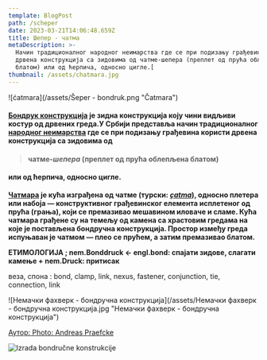 ```yaml
---
template: BlogPost
path: /scheper
date: 2023-03-21T14:06:48.659Z
title: Шепер - чатма
metaDescription: >-
  Начин традиционалног народног неимарства где се при подизању грађевина користи
  дрвена конструкција са зидовима од чатме-шепера (преплет од прућа облепљена
  блатом) или од ћерпича, односно цигле.[
thumbnail: /assets/chatmara.jpg
---
```

![ćatmara](/assets/Šeper - bondruk.png "Čatmara")

#### **[Бондрук конструкција](https://sr.wikipedia.org/wiki/%D0%91%D0%BE%D0%BD%D0%B4%D1%80%D1%83%D0%BA_%D0%BA%D0%BE%D0%BD%D1%81%D1%82%D1%80%D1%83%D0%BA%D1%86%D0%B8%D1%98%D0%B0) је зидна конструкција коју чини видљиви костур од дрвених греда.У Србији представља начин традиционалног [народног неимарства](https://sr.wikipedia.org/wiki/%D0%9D%D0%B0%D1%80%D0%BE%D0%B4%D0%BD%D0%BE_%D0%BD%D0%B5%D0%B8%D0%BC%D0%B0%D1%80%D1%81%D1%82%D0%B2%D0%BE) где се при подизању грађевина користи дрвена конструкција са зидовима од**

> #### **чатме-*шепера* (преплет од прућа облепљена блатом)**

#### **или од ћерпича, односно цигле.**﻿﻿

**[﻿Чатмара](https://sr.wikipedia.org/sr-el/%D0%A7%D0%B0%D1%82%D0%BC%D0%B0%D1%80%D0%B0) је кућа изграђена од чатме (турски: *[çatma](https://www.opsteobrazovanje.in.rs/sta-znaci/catma/)*), односно плетера или набоја﻿ — конструктивног грађевинског елемента исплетеног од прућа (грања), који се премазивао мешавином иловаче и сламе.﻿ Кућа чатмара грађене су на темељу од камена са храстовим гредама на које је постављена бондручна конструкција.﻿ Простор између греда испуњаван је чатмом — плео се прућем, а затим премазивао блатом.**

**ЕТИМОЛОГИЈА ; nem.Bonddruck ← engl.bond: спајати зидове, слагати камење + nem.Druck: притисак**

веза, спона : bond, clamp, link, nexus, fastener, conjunction, tie, connection, link

![Немачки фахверк - бондручна конструкција](/assets/Немачки фахверк - бондручна конструкција.jpg "Немачки фахверк - бондручна конструкција")

[Аутор: Photo: Andreas Praefcke](<Аутор: Photo: Andreas Praefcke - Self-photographed, CC BY 3.0, https://commons.wikimedia.org/w/index.php?curid=2381316>)

![](/assets/bondruk+++.jpg "Izrada bondručne konstrukcije")
